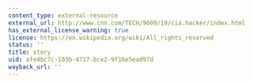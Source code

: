 ```yaml
---
content_type: external-resource
external_url: http://www.cnn.com/TECH/9609/19/cia.hacker/index.html
has_external_license_warning: true
license: https://en.wikipedia.org/wiki/All_rights_reserved
status: ''
title: story
uid: afe4bc7c-103b-4717-bce2-9f16e5ead97d
wayback_url: ''
---
```

